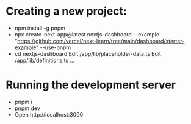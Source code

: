 # Creating a new project:
- npm install -g pnpm
- npx create-next-app@latest nextjs-dashboard --example "https://github.com/vercel/next-learn/tree/main/dashboard/starter-example" --use-pnpm
- cd nextjs-dashboard
Edit /app/lib/placeholder-data.ts
Edit /app/lib/definitions.ts
...
# Running the development server
- pnpm i
- pnpm dev
- Open http://localhost:3000

